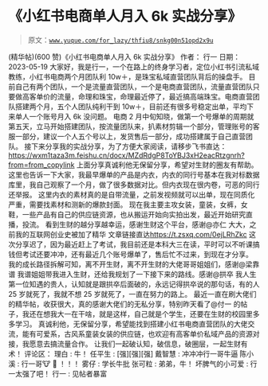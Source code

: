 # 《小红书电商单人月入 6k 实战分享》

> 原文：[`www.yuque.com/for_lazy/thfiu8/snkg00n51opd2x9u`](https://www.yuque.com/for_lazy/thfiu8/snkg00n51opd2x9u)

<ne-h2 id="a7d79ecf" data-lake-id="a7d79ecf"><ne-heading-ext><ne-heading-anchor></ne-heading-anchor><ne-heading-fold></ne-heading-fold></ne-heading-ext><ne-heading-content><ne-text id="ud1942d04">(精华帖)(600 赞)《小红书电商单人月入 6k 实战分享》</ne-text></ne-heading-content></ne-h2> <ne-p id="u7ab9bb23" data-lake-id="u7ab9bb23"><ne-text id="u010f7310">作者： 行一</ne-text></ne-p> <ne-p id="ud3b4a005" data-lake-id="ud3b4a005"><ne-text id="ud9f2bf24">日期：2023-05-19</ne-text></ne-p> <ne-p id="u68b67707" data-lake-id="u68b67707"><ne-text id="ub101790d" ne-bold="true">大家好，我是行一，一个在路上的终身学习者，定位小红书引流私域教练，小红书电商两个月团队利 10w＋，是珠宝私域直营团队背后的操盘手。</ne-text></ne-p> <ne-p id="ue334c1a5" data-lake-id="ue334c1a5"><ne-text id="u8ae4a0cd">目前自己有两个团队，一个是流量直营团队，一个是电商直营团队，流量直营团队只要做高客单价的流量，命理和珠宝，命理最近停了，最近搞高端珠宝。电商直营团队搭建两个月，五个人团队纯利干到 10w＋，目前还有很多号稳定出单，平均下来单人一个账号月入 6k 没问题。</ne-text></ne-p> <ne-p id="u12ac6ca2" data-lake-id="u12ac6ca2"><ne-text id="u02ff3bfa">电商 2 月中旬知晓，做第一个号爆单的周期就第五天，立马开始搭建团队，按流量团队来，扒素材剪辑一个部分，管理账号的客服一部分，建议一个人五个号以上，发货售后一部分，成功搭建属于自己直营团队。</ne-text></ne-p> <ne-p id="uae4fa8fa" data-lake-id="uae4fa8fa"><ne-text id="ued580a4f">接下来分享我的实战分享，为了方便大家阅读，请移步飞书直达：</ne-text></ne-p> <ne-p id="ucf6caf5e" data-lake-id="ucf6caf5e">[<ne-text id="ue743f4e3">https://wxm1taza3m.feishu.cn/docx/MZdRdgP8ToYBJ3xH2eacRtzgnrh?from=from_copylink</ne-text>](https://wxm1taza3m.feishu.cn/docx/MZdRdgP8ToYBJ3xH2eacRtzgnrh?from=from_copylink)</ne-p> <ne-p id="udc12eb95" data-lake-id="udc12eb95"><ne-text id="ua334aaba">上面分享真诚利他无保留分享，希望对生财的圈友有帮助。</ne-text></ne-p> <ne-p id="udf9f48cc" data-lake-id="udf9f48cc"><ne-text id="ucde36ef1">这里也告诉一下大家，我最早爆单的产品是内衣，内衣的同行号基本在我对标数据库里，我自己观察了一个月，做了很多数据对比。但内衣现在很内卷，可恶的同行还举报。</ne-text></ne-p> <ne-p id="u4a20ca07" data-lake-id="u4a20ca07"><ne-text id="u4937d078">这里内衣的素材真的是自带流量，之前发视频就可以出单，现在同质化严重，需要找素材和测新的爆款封面。</ne-text></ne-p> <ne-p id="u39614b3b" data-lake-id="u39614b3b"><ne-text id="u1bfe73e1">现在我主要主攻女装，童装，女裤，女鞋，一些产品有自己的供应链资源，也从搬运开始向实拍出发，最近开始研究直播，投流。</ne-text></ne-p> <ne-p id="uf8b608c4" data-lake-id="uf8b608c4"><ne-text id="u072a11c8">看到生财的越分享越幸运，感谢生财这个平台，感谢@亦仁 大大，之前我的互联网创业史被加了精华</ne-text></ne-p> <ne-p id="u2bd0c578" data-lake-id="u2bd0c578"><ne-text id="u855508ef">文章链接直达</ne-text>[<ne-text id="uaf06fedb">https://t.zsxq.com/0ejLRhZkc</ne-text>](https://t.zsxq.com/0ejLRhZkc)</ne-p> <ne-p id="uf9595a5c" data-lake-id="uf9595a5c"><ne-text id="u46a7c62c">这次分享迟了，因为最近赶上了考试，我目前还是本科大三在读，平时可以不听课搞钱但考试还要冲冲，还有最近几个账号爆单了，售后忙不过来，到现在才分享。</ne-text></ne-p> <ne-p id="u84ec464e" data-lake-id="u84ec464e"><ne-text id="u3660eabe">我的成长路径拆解可知，离不开生财，离不开生财的大佬哥哥姐姐们，感谢@梁靠谱 我谱姐姐带我进入生财，还给我规划了一下接下来的路线。感谢@拱卒 我人生第一位知遇的贵人，认知就是跟拱卒后面破的，永远记得拱卒说的那句话，有的人 25 岁就死了，我就不想 25 岁就死了，一直在努力的路上。</ne-text></ne-p> <ne-p id="u3cf9b259" data-lake-id="u3cf9b259"><ne-text id="u93be37ee">最近一直在刷大佬们的精华帖，收获很大，真的感谢大佬们的无私分享，特别昨天看了@付一 的帖子，我还在想我大一在干啥，就是这样，自己就是个学生，还要在生财的校园里多多学习。</ne-text></ne-p> <ne-p id="ua5aef101" data-lake-id="ua5aef101"><ne-text id="ue927a583">真诚利他，无保留分享，希望能找到搭建小红书电商直营团队的大佬交流，能有可爱系，古风系童装女装的供应链，也欢迎有高客单价私域产品的资源对接，我愿意去搞流量合作。</ne-text></ne-p> <ne-p id="u589dc4c6" data-lake-id="u589dc4c6"><ne-text id="uc5266e93">让我们一起破认知，破信息，破圈层，一起生财有术！</ne-text></ne-p> <ne-hole id="ue77f7e44" data-lake-id="ue77f7e44"><ne-card data-card-name="hr" data-card-type="block" id="Nk89S" data-event-boundary="card"><ne-p id="u3fd64d7c" data-lake-id="u3fd64d7c"><ne-text id="ud259fb1a">评论区：</ne-text></ne-p> <ne-p id="u7e023f36" data-lake-id="u7e023f36"><ne-text id="u1f495241">理白 : 牛！</ne-text> <ne-text id="uce6c296d">任平生 : [强][强][强]</ne-text> <ne-text id="uf851e5cf">戴智慧 : 冲冲冲行一哥牛逼</ne-text> <ne-text id="u355ed23a">陈小溪 : 行一哥🐮 🍺 ！！！</ne-text> <ne-text id="u7942784d">雾仔 : 学长牛批</ne-text> <ne-text id="u75f8a85f">张可粒 : 弟弟，牛！</ne-text> <ne-text id="u099a8975">坏脾气的小可爱 : 行一太强了吧！</ne-text> <ne-text id="u9ccf51b4">行一 : 见帖者暴富</ne-text></ne-p></ne-card></ne-hole>
